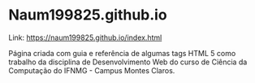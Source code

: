 # Naum199825.github.io

Link: https://naum199825.github.io/index.html

Página criada com guia e referência de algumas tags HTML 5 como trabalho da disciplina de Desenvolvimento Web do curso de Ciência da Computação do IFNMG - Campus Montes Claros.
